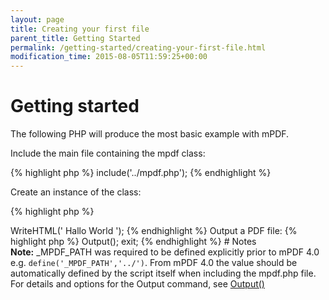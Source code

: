 ```yaml
---
layout: page
title: Creating your first file
parent_title: Getting Started
permalink: /getting-started/creating-your-first-file.html
modification_time: 2015-08-05T11:59:25+00:00
---
```


# Getting started

The following PHP will produce the most basic example with mPDF.

Include the main file containing the mpdf class:

{% highlight php %}
include('../mpdf.php');
{% endhighlight %}

Create an instance of the class:

{% highlight php %}
<?php

$mpdf=new mPDF();
{% endhighlight %}

Write some HTML code:

{% highlight php %}
<?php

$mpdf->WriteHTML('
Hallo World
');
{% endhighlight %}

Output a PDF file:

{% highlight php %}
<?php

$mpdf->Output();

exit;
{% endhighlight %}

# Notes

<div class="alert alert-info" role="alert"><strong>Note:</strong> <span class="smallblock">_MPDF_PATH</span> was required to be defined explicitly prior to mPDF 4.0 e.g. <code>define('_MPDF_PATH','../')</code>. From mPDF 4.0 the value should be automatically defined by the script itself when including the mpdf.php file.</div>

For details and options for the Output command, see&nbsp;<a href="{{ "/reference/mpdf-functions/output.html" | prepend: site.baseurl }}">Output()</a>

